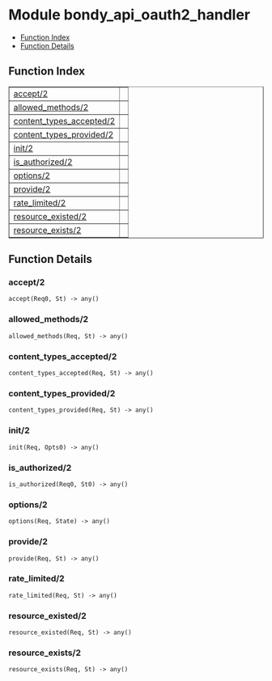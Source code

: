 

# Module bondy_api_oauth2_handler #
* [Function Index](#index)
* [Function Details](#functions)

<a name="index"></a>

## Function Index ##


<table width="100%" border="1" cellspacing="0" cellpadding="2" summary="function index"><tr><td valign="top"><a href="#accept-2">accept/2</a></td><td></td></tr><tr><td valign="top"><a href="#allowed_methods-2">allowed_methods/2</a></td><td></td></tr><tr><td valign="top"><a href="#content_types_accepted-2">content_types_accepted/2</a></td><td></td></tr><tr><td valign="top"><a href="#content_types_provided-2">content_types_provided/2</a></td><td></td></tr><tr><td valign="top"><a href="#init-2">init/2</a></td><td></td></tr><tr><td valign="top"><a href="#is_authorized-2">is_authorized/2</a></td><td></td></tr><tr><td valign="top"><a href="#options-2">options/2</a></td><td></td></tr><tr><td valign="top"><a href="#provide-2">provide/2</a></td><td></td></tr><tr><td valign="top"><a href="#rate_limited-2">rate_limited/2</a></td><td></td></tr><tr><td valign="top"><a href="#resource_existed-2">resource_existed/2</a></td><td></td></tr><tr><td valign="top"><a href="#resource_exists-2">resource_exists/2</a></td><td></td></tr></table>


<a name="functions"></a>

## Function Details ##

<a name="accept-2"></a>

### accept/2 ###

`accept(Req0, St) -> any()`

<a name="allowed_methods-2"></a>

### allowed_methods/2 ###

`allowed_methods(Req, St) -> any()`

<a name="content_types_accepted-2"></a>

### content_types_accepted/2 ###

`content_types_accepted(Req, St) -> any()`

<a name="content_types_provided-2"></a>

### content_types_provided/2 ###

`content_types_provided(Req, St) -> any()`

<a name="init-2"></a>

### init/2 ###

`init(Req, Opts0) -> any()`

<a name="is_authorized-2"></a>

### is_authorized/2 ###

`is_authorized(Req0, St0) -> any()`

<a name="options-2"></a>

### options/2 ###

`options(Req, State) -> any()`

<a name="provide-2"></a>

### provide/2 ###

`provide(Req, St) -> any()`

<a name="rate_limited-2"></a>

### rate_limited/2 ###

`rate_limited(Req, St) -> any()`

<a name="resource_existed-2"></a>

### resource_existed/2 ###

`resource_existed(Req, St) -> any()`

<a name="resource_exists-2"></a>

### resource_exists/2 ###

`resource_exists(Req, St) -> any()`

